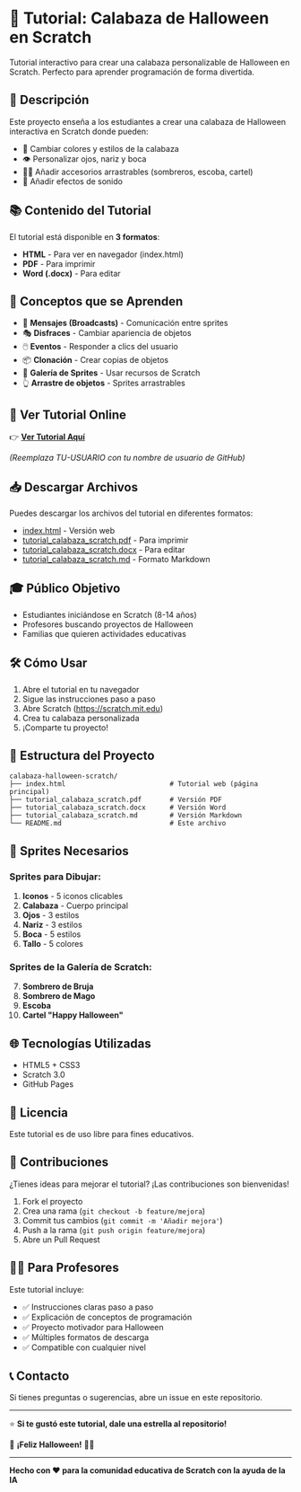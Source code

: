 # 🎃 Tutorial: Calabaza de Halloween en Scratch

Tutorial interactivo para crear una calabaza personalizable de Halloween en Scratch. Perfecto para aprender programación de forma divertida.

## 🌟 Descripción

Este proyecto enseña a los estudiantes a crear una calabaza de Halloween interactiva en Scratch donde pueden:
- 🎨 Cambiar colores y estilos de la calabaza
- 👁️ Personalizar ojos, nariz y boca
- 🧙‍♀️ Añadir accesorios arrastrables (sombreros, escoba, cartel)
- 🎵 Añadir efectos de sonido

## 📚 Contenido del Tutorial

El tutorial está disponible en **3 formatos**:
- **HTML** - Para ver en navegador (index.html)
- **PDF** - Para imprimir
- **Word (.docx)** - Para editar

## 🎯 Conceptos que se Aprenden

- 📢 **Mensajes (Broadcasts)** - Comunicación entre sprites
- 🎭 **Disfraces** - Cambiar apariencia de objetos
- 🖱️ **Eventos** - Responder a clics del usuario
- 📦 **Clonación** - Crear copias de objetos
- 🎨 **Galería de Sprites** - Usar recursos de Scratch
- 👆 **Arrastre de objetos** - Sprites arrastrables

## 🚀 Ver Tutorial Online

👉 **[Ver Tutorial Aquí](https://eloisaglez.github.io/calabaza-halloween-scratch/)**

*(Reemplaza TU-USUARIO con tu nombre de usuario de GitHub)*

## 📥 Descargar Archivos

Puedes descargar los archivos del tutorial en diferentes formatos:
- [index.html](index.html) - Versión web
- [tutorial_calabaza_scratch.pdf](tutorial_calabaza_scratch.pdf) - Para imprimir
- [tutorial_calabaza_scratch.docx](tutorial_calabaza_scratch.docx) - Para editar
- [tutorial_calabaza_scratch.md](tutorial_calabaza_scratch.md) - Formato Markdown

## 🎓 Público Objetivo

- Estudiantes iniciándose en Scratch (8-14 años)
- Profesores buscando proyectos de Halloween
- Familias que quieren actividades educativas

## 🛠️ Cómo Usar

1. Abre el tutorial en tu navegador
2. Sigue las instrucciones paso a paso
3. Abre Scratch (https://scratch.mit.edu)
4. Crea tu calabaza personalizada
5. ¡Comparte tu proyecto!

## 📝 Estructura del Proyecto

```
calabaza-halloween-scratch/
├── index.html                          # Tutorial web (página principal)
├── tutorial_calabaza_scratch.pdf       # Versión PDF
├── tutorial_calabaza_scratch.docx      # Versión Word
├── tutorial_calabaza_scratch.md        # Versión Markdown
└── README.md                           # Este archivo
```

## 🎨 Sprites Necesarios

### Sprites para Dibujar:
1. **Iconos** - 5 iconos clicables
2. **Calabaza** - Cuerpo principal
3. **Ojos** - 3 estilos
4. **Nariz** - 3 estilos
5. **Boca** - 5 estilos
6. **Tallo** - 5 colores

### Sprites de la Galería de Scratch:
7. **Sombrero de Bruja**
8. **Sombrero de Mago**
9. **Escoba**
10. **Cartel "Happy Halloween"**

## 🌐 Tecnologías Utilizadas

- HTML5 + CSS3
- Scratch 3.0
- GitHub Pages

## 📖 Licencia

Este tutorial es de uso libre para fines educativos.

## 🤝 Contribuciones

¿Tienes ideas para mejorar el tutorial? ¡Las contribuciones son bienvenidas!

1. Fork el proyecto
2. Crea una rama (`git checkout -b feature/mejora`)
3. Commit tus cambios (`git commit -m 'Añadir mejora'`)
4. Push a la rama (`git push origin feature/mejora`)
5. Abre un Pull Request

## 👨‍🏫 Para Profesores

Este tutorial incluye:
- ✅ Instrucciones claras paso a paso
- ✅ Explicación de conceptos de programación
- ✅ Proyecto motivador para Halloween
- ✅ Múltiples formatos de descarga
- ✅ Compatible con cualquier nivel

## 📞 Contacto

Si tienes preguntas o sugerencias, abre un issue en este repositorio.

---

⭐ **Si te gustó este tutorial, dale una estrella al repositorio!**

🎃 **¡Feliz Halloween!** 👻🦇

---

**Hecho con ❤️ para la comunidad educativa de Scratch con la ayuda de la IA**
